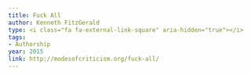 ```yaml
---
title: Fuck All
author: Kenneth FitzGerald
type: <i class="fa fa-external-link-square" aria-hidden="true"></i>
tags:
- Authorship
year: 2015
link: http://modesofcriticism.org/fuck-all/
---
```

